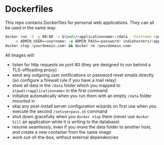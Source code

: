 # Dockerfiles

This repo contains Dockerfiles for personal web applications. They can all be used in the same way:


````bash
docker run -d -p 80:80 -v $(pwd)/<applicationname>:/data --hostname <yourdomain.com> --name <yourdomain.com> \
    -e ADMIN_USER=<username> -e ADMIN_PASS=<password> indiehosters/<applicationname>
docker stop <yourdomain.com> && docker rm <yourdomain.com>
````

All images will:

* listen for http requests on port 80 (they are designed to run behind a TLS-offloading proxy)
* send any outgoing user notifications or password reset emails directly (so configure a firewall rule if you have a mail relay)
* store all data in the `/data` folder which you mapped to `$(pwd)/<applicationname>` in the first command
* initialize automatically when you run them with an empty `/data` folder mounted in
* skip any post-install server configuration wizards on first use when you execute the second `/setuserpass.sh` command
* shut down gracefully when you `docker stop` them (never use `docker kill` an application while it is writing to the database)
* resume seamlessly, even if you move the data folder to another host, and create a new container from the same image
* work out-of-the-box, without external dependencies
